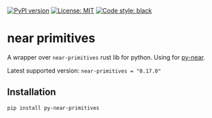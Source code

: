 
[![PyPI version](https://badge.fury.io/py/pyonear.svg)](https://badge.fury.io/py/pyonear)
[![License: MIT](https://img.shields.io/badge/License-MIT-yellow.svg)](https://github.com/kevinheavey/pyonear/blob/maim/LICENSE)
[![Code style: black](https://img.shields.io/badge/code%20style-black-000000.svg)](https://github.com/psf/black)

# near primitives

A wrapper over `near-primitives` rust lib for python. Using for [py-near](https://github.com/pvolnov/py-near).

Latest supported version: `near-primitives = "0.17.0"`


## Installation

```
pip install py-near-primitives
```


